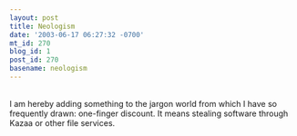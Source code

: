 ```yaml
---
layout: post
title: Neologism
date: '2003-06-17 06:27:32 -0700'
mt_id: 270
blog_id: 1
post_id: 270
basename: neologism
---
```

<br />I am hereby adding something to the jargon world from which I have so frequently drawn: one-finger discount. It means stealing software through Kazaa or other file services.<br /><br /><br />
